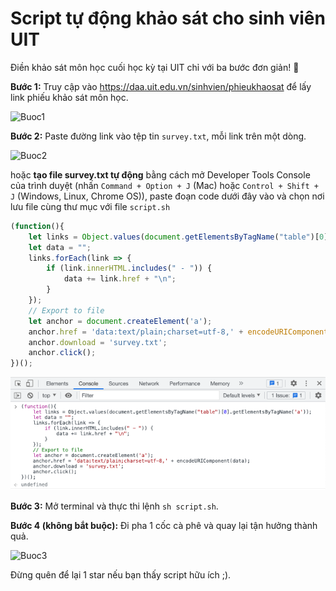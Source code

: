 # Script tự động khảo sát cho sinh viên UIT

Điền khảo sát môn học cuối học kỳ tại UIT chỉ với ba bước đơn giản! 🎉

**Bước 1:** Truy cập vào https://daa.uit.edu.vn/sinhvien/phieukhaosat để lấy link phiếu khảo sát môn học.

![Buoc1](./images/1.png)

**Bước 2:** Paste đường link vào tệp tin `survey.txt`, mỗi link trên một dòng.

![Buoc2](./images/2.png)

hoặc **tạo file survey.txt tự động** bằng cách mở Developer Tools Console của trình duyệt (nhấn `Command + Option + J` (Mac) hoặc `Control + Shift + J` (Windows, Linux, Chrome OS)), paste đoạn code dưới đây vào và chọn nơi lưu file cùng thư mục với file `script.sh`

```javascript
(function(){
    let links = Object.values(document.getElementsByTagName("table")[0].getElementsByTagName('a'));
    let data = "";
    links.forEach(link => {
        if (link.innerHTML.includes(" - ")) {
            data += link.href + "\n";
        }
    });
    // Export to file
    let anchor = document.createElement('a');
    anchor.href = 'data:text/plain;charset=utf-8,' + encodeURIComponent(data);
    anchor.download = 'survey.txt';
    anchor.click();
})();
```

![Buoc2.2](./images/2.2.png)

**Bước 3:** Mở terminal và thực thi lệnh `sh script.sh`.

**Bước 4 (không bắt buộc):** Đi pha 1 cốc cà phê và quay lại tận hưởng thành quả.

![Buoc3](./images/3.png)

Đừng quên để lại 1 star nếu bạn thấy script hữu ích ;).
